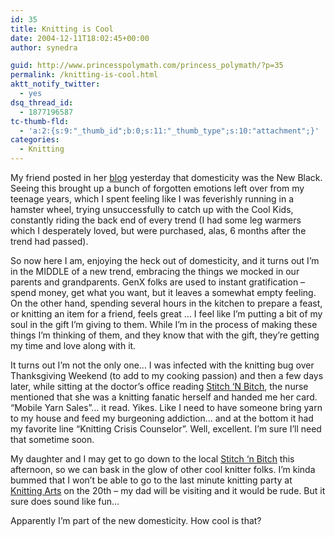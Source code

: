```yaml
---
id: 35
title: Knitting is Cool
date: 2004-12-11T18:02:45+00:00
author: synedra

guid: http://www.princesspolymath.com/princess_polymath/?p=35
permalink: /knitting-is-cool.html
aktt_notify_twitter:
  - yes
dsq_thread_id:
  - 1877196587
tc-thumb-fld:
  - 'a:2:{s:9:"_thumb_id";b:0;s:11:"_thumb_type";s:10:"attachment";}'
categories:
  - Knitting
---
```

My friend posted in her [blog](http://fickleknitterfiend.blogspot.com) yesterday that domesticity was the New Black. Seeing this brought up a bunch of forgotten emotions left over from my teenage years, which I spent feeling like I was feverishly running in a hamster wheel, trying unsuccessfully to catch up with the Cool Kids, constantly riding the back end of every trend (I had some leg warmers which I desperately loved, but were purchased, alas, 6 months after the trend had passed).
  
So now here I am, enjoying the heck out of domesticity, and it turns out I&#8217;m in the MIDDLE of a new trend, embracing the things we mocked in our parents and grandparents. GenX folks are used to instant gratification &#8211; spend money, get what you want, but it leaves a somewhat empty feeling. On the other hand, spending several hours in the kitchen to prepare a feast, or knitting an item for a friend, feels great &#8230; I feel like I&#8217;m putting a bit of my soul in the gift I&#8217;m giving to them. While I&#8217;m in the process of making these things I&#8217;m thinking of them, and they know that with the gift, they&#8217;re getting my time and love along with it.
  
It turns out I&#8217;m not the only one&#8230; I was infected with the knitting bug over Thanksgiving Weekend (to add to my cooking passion) and then a few days later, while sitting at the doctor&#8217;s office reading [Stitch &#8216;N Bitch](http://www.amazon.com/exec/obidos/ASIN/0761128182/domestigirl-20), the nurse mentioned that she was a knitting fanatic herself and handed me her card. &#8220;Mobile Yarn Sales&#8221;&#8230; it read. Yikes. Like I need to have someone bring yarn to my house and feed my burgeoning addiction&#8230; and at the bottom it had my favorite line &#8220;Knitting Crisis Counselor&#8221;. Well, excellent. I&#8217;m sure I&#8217;ll need that sometime soon.
  
My daughter and I may get to go down to the local [Stitch &#8216;n Bitch](http://www.artyoucanwear.com/stitchnbitch/) this afternoon, so we can bask in the glow of other cool knitter folks. I&#8217;m kinda bummed that I won&#8217;t be able to go to the last minute knitting party at [Knitting Arts](http://www.goknit.com/) on the 20th &#8211; my dad will be visiting and it would be rude. But it sure does sound like fun&#8230;
  
Apparently I&#8217;m part of the new domesticity. How cool is that?